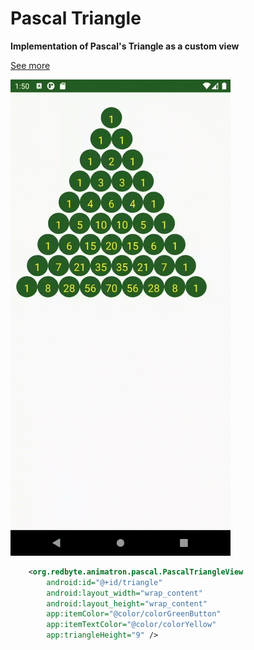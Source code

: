 # Pascal Triangle

**Implementation of Pascal's Triangle as a custom view**

[See more](https://en.wikipedia.org/wiki/Pascal%27s_triangle)

![PascalTriangle](/info/gifs/pascalTriangle.gif)

```xml
    <org.redbyte.animatron.pascal.PascalTriangleView
        android:id="@+id/triangle"
        android:layout_width="wrap_content"
        android:layout_height="wrap_content"
        app:itemColor="@color/colorGreenButton"
        app:itemTextColor="@color/colorYellow"
        app:triangleHeight="9" />
```